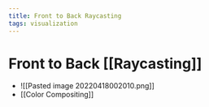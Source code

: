 ```yaml
---
title: Front to Back Raycasting
tags: visualization
---
```


# Front to Back [[Raycasting]]
- ![[Pasted image 20220418002010.png]]
- [[Color Compositing]]
























